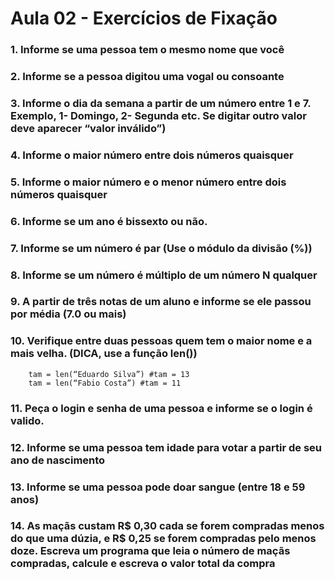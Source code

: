 # Aula 02 - Exercícios de Fixação

### 1. Informe se uma pessoa tem o mesmo nome que você

### 2. Informe se a pessoa digitou uma vogal ou consoante
### 3. Informe o dia da semana a partir de um número entre 1 e 7. Exemplo, 1- Domingo, 2- Segunda etc. Se digitar outro valor deve aparecer “valor inválido”)

### 4. Informe o maior número entre dois números quaisquer

### 5. Informe o maior número e o menor número entre dois números quaisquer

### 6. Informe se um ano é bissexto ou não.

### 7. Informe se um número é par (Use o módulo da divisão (%))

### 8. Informe se um número é múltiplo de um número N qualquer

### 9. A partir de três notas de um aluno e informe se ele passou por média (7.0 ou mais)

### 10. Verifique entre duas pessoas quem tem o maior nome e a mais velha. (DICA, use a função len())
		tam = len(“Eduardo Silva”) #tam = 13
		tam = len(“Fabio Costa”) #tam = 11
		
### 11. Peça o login e senha de uma pessoa e informe se o login é valido.

### 12. Informe se uma pessoa tem idade para votar a partir de seu ano de nascimento

### 13. Informe se uma pessoa pode doar sangue (entre 18 e 59 anos)

### 14. As maçãs custam R$ 0,30 cada se forem compradas menos do que uma dúzia, e R$ 0,25 se forem compradas pelo menos doze. Escreva um programa que leia o número de maçãs compradas, calcule e escreva o valor total da compra



